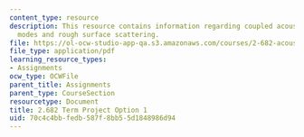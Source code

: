 ```yaml
---
content_type: resource
description: This resource contains information regarding coupled acoustic normal
  modes and rough surface scattering.
file: https://ol-ocw-studio-app-qa.s3.amazonaws.com/courses/2-682-acoustical-oceanography-spring-2012/70c4c4bbfedb587f8bb55d1848986d94_MIT2_682S12_termproject_01.pdf
file_type: application/pdf
learning_resource_types:
- Assignments
ocw_type: OCWFile
parent_title: Assignments
parent_type: CourseSection
resourcetype: Document
title: 2.682 Term Project Option 1
uid: 70c4c4bb-fedb-587f-8bb5-5d1848986d94
---
```

